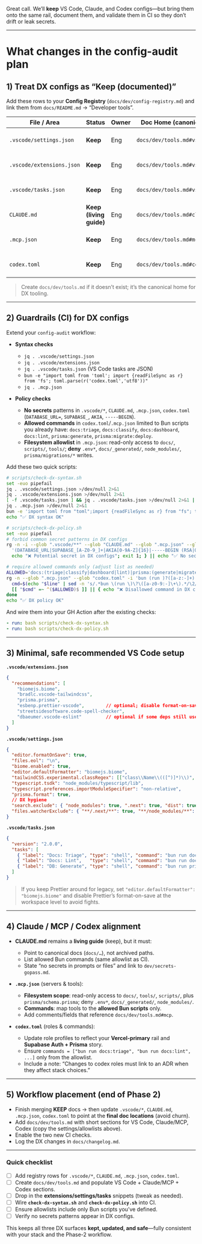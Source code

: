 Great call. We’ll **keep** VS Code, Claude, and Codex configs—but bring them onto the same rail, document them, and validate them in CI so they don’t drift or leak secrets.

---

# What changes in the config-audit plan

## 1) Treat DX configs as “Keep (documented)”

Add these rows to your **Config Registry** (`docs/dev/config-registry.md`) and link them from `docs/README.md` → “Developer tools”.

| File / Area               | Status                  | Owner | Doc Home (canonical)       | Notes                                                                 |
| ------------------------- | ----------------------- | ----- | -------------------------- | --------------------------------------------------------------------- |
| `.vscode/settings.json`   | **Keep**                | Eng   | `docs/dev/tools.md#vscode` | Workspace-only settings; no user-specific paths.                      |
| `.vscode/extensions.json` | **Keep**                | Eng   | `docs/dev/tools.md#vscode` | Recommended extensions list (see below).                              |
| `.vscode/tasks.json`      | **Keep**                | Eng   | `docs/dev/tools.md#vscode` | Use **Bun** tasks (`docs:triage`, `docs:lint`, etc.).                 |
| `CLAUDE.md`               | **Keep (living guide)** | Eng   | `docs/dev/tools.md#claude` | Process guide; no secrets. Link to MCP policy.                        |
| `.mcp.json`               | **Keep**                | Eng   | `docs/dev/tools.md#mcp`    | Server allowlist + filesystem sandbox (no secrets/`docs/_generated`). |
| `codex.toml`              | **Keep**                | Eng   | `docs/dev/tools.md#codex`  | Role profiles, allowed commands (Bun scripts only).                   |

> Create `docs/dev/tools.md` if it doesn’t exist; it’s the canonical home for DX tooling.

---

## 2) Guardrails (CI) for DX configs

Extend your `config-audit` workflow:

* **Syntax checks**

  * `jq . .vscode/settings.json`
  * `jq . .vscode/extensions.json`
  * `jq . .vscode/tasks.json` (VS Code tasks are JSON)
  * `bun -e "import toml from 'toml'; import {readFileSync as r} from 'fs'; toml.parse(r('codex.toml','utf8'))"`
  * `jq . .mcp.json`

* **Policy checks**

  * **No secrets** patterns in `.vscode/*`, `CLAUDE.md`, `.mcp.json`, `codex.toml` (`DATABASE_URL=`, `SUPABASE_`, `AKIA`, `-----BEGIN`).
  * **Allowed commands** in `codex.toml`/`.mcp.json` limited to Bun scripts you already have: `docs:triage`, `docs:classify`, `docs:dashboard`, `docs:lint`, `prisma:generate`, `prisma:migrate:deploy`.
  * **Filesystem allowlist** in `.mcp.json`: read-only access to `docs/`, `scripts/`, `tools/`; **deny** `.env*`, `docs/_generated/`, `node_modules/`, `prisma/migrations/*` writes.

Add these two quick scripts:

```bash
# scripts/check-dx-syntax.sh
set -euo pipefail
jq . .vscode/settings.json >/dev/null 2>&1
jq . .vscode/extensions.json >/dev/null 2>&1
[ -f .vscode/tasks.json ] && jq . .vscode/tasks.json >/dev/null 2>&1 || true
jq . .mcp.json >/dev/null 2>&1
bun -e 'import toml from "toml";import {readFileSync as r} from "fs"; toml.parse(r("codex.toml","utf8"))' >/dev/null 2>&1 || { echo "codex.toml invalid"; exit 1; }
echo "✅ DX syntax OK"
```

```bash
# scripts/check-dx-policy.sh
set -euo pipefail
# forbid common secret patterns in DX configs
rg -n -i --glob ".vscode/**" --glob "CLAUDE.md" --glob ".mcp.json" --glob "codex.toml" \
  '(DATABASE_URL|SUPABASE_[A-Z0-9_]+|AKIA[0-9A-Z]{16}|-----BEGIN (RSA|OPENSSH|PRIVATE KEY)-----)' && {
  echo "❌ Potential secret in DX configs"; exit 1; } || echo "✅ No secrets in DX configs"

# require allowed commands only (adjust list as needed)
ALLOWED='docs:(triage|classify|dashboard|lint)|prisma:(generate|migrate:deploy)'
rg -n --glob ".mcp.json" --glob "codex.toml" -i 'bun (run )?([a-z:-]+)' | awk '{print $0}' | while read -r line; do
  cmd=$(echo "$line" | sed -n 's/.*bun \(run \)\?\([a-z0-9:-]\+\).*/\2/p')
  [[ "$cmd" =~ ^($ALLOWED)$ ]] || { echo "❌ Disallowed command in DX config: $cmd"; exit 1; }
done
echo "✅ DX policy OK"
```

And wire them into your GH Action after the existing checks:

```yaml
- run: bash scripts/check-dx-syntax.sh
- run: bash scripts/check-dx-policy.sh
```

---

## 3) Minimal, safe **recommended** VS Code setup

**`.vscode/extensions.json`**

```json
{
  "recommendations": [
    "biomejs.biome",
    "bradlc.vscode-tailwindcss",
    "prisma.prisma",
    "esbenp.prettier-vscode",        // optional; disable format-on-save if using Biome
    "streetsidesoftware.code-spell-checker",
    "dbaeumer.vscode-eslint"         // optional if some deps still use ESLint
  ]
}
```

**`.vscode/settings.json`**

```json
{
  "editor.formatOnSave": true,
  "files.eol": "\n",
  "biome.enabled": true,
  "editor.defaultFormatter": "biomejs.biome",
  "tailwindCSS.experimental.classRegex": [["class\\Name\\(([^)]*)\\)", "[`'\"`]([^`'\"`]*)[`'\"`]"]],
  "typescript.tsdk": "node_modules/typescript/lib",
  "typescript.preferences.importModuleSpecifier": "non-relative",
  "prisma.format": true,
  // DX hygiene
  "search.exclude": { "node_modules": true, ".next": true, "dist": true, "docs/_generated": true },
  "files.watcherExclude": { "**/.next/**": true, "**/node_modules/**": true }
}
```

**`.vscode/tasks.json`**

```json
{
  "version": "2.0.0",
  "tasks": [
    { "label": "Docs: Triage", "type": "shell", "command": "bun run docs:triage", "problemMatcher": [] },
    { "label": "Docs: Lint",   "type": "shell", "command": "bun run docs:lint",   "problemMatcher": [] },
    { "label": "DB: Generate", "type": "shell", "command": "bun run prisma:generate", "problemMatcher": [] }
  ]
}
```

> If you keep Prettier around for legacy, set `"editor.defaultFormatter": "biomejs.biome"` and disable Prettier’s format-on-save at the workspace level to avoid fights.

---

## 4) Claude / MCP / Codex alignment

* **CLAUDE.md** remains a **living guide** (keep), but it must:

  * Point to canonical docs (`docs/…`), not archived paths.
  * List allowed Bun commands (same allowlist as CI).
  * State “no secrets in prompts or files” and link to `dev/secrets-gopass.md`.

* **`.mcp.json`** (servers & tools):

  * **Filesystem scope**: read-only access to `docs/`, `tools/`, `scripts/`, plus `prisma/schema.prisma`; deny `.env*`, `docs/_generated/`, `node_modules/`.
  * **Commands**: map tools to the **allowed Bun scripts** only.
  * Add comments/fields that reference `docs/dev/tools.md#mcp`.

* **`codex.toml`** (roles & commands):

  * Update role profiles to reflect your **Vercel-primary** rail and **Supabase Auth + Prisma** story.
  * Ensure `commands = ["bun run docs:triage", "bun run docs:lint", ...]` only from the allowlist.
  * Include a note: “Changes to codex roles must link to an ADR when they affect stack choices.”

---

## 5) Workflow placement (end of Phase 2)

* Finish merging **KEEP** docs → then update `.vscode/*`, `CLAUDE.md`, `.mcp.json`, `codex.toml` to point at the **final doc locations** (avoid churn).
* Add `docs/dev/tools.md` with short sections for VS Code, Claude/MCP, Codex (copy the settings/allowlists above).
* Enable the two new CI checks.
* Log the DX changes in `docs/changelog.md`.

---

### Quick checklist

* [ ] Add registry rows for `.vscode/*`, `CLAUDE.md`, `.mcp.json`, `codex.toml`.
* [ ] Create `docs/dev/tools.md` and populate VS Code + Claude/MCP + Codex sections.
* [ ] Drop in the **extensions/settings/tasks** snippets (tweak as needed).
* [ ] Wire **`check-dx-syntax.sh`** and **`check-dx-policy.sh`** into CI.
* [ ] Ensure allowlists include only Bun scripts you’ve defined.
* [ ] Verify no secrets patterns appear in DX configs.

This keeps all three DX surfaces **kept, updated, and safe**—fully consistent with your stack and the Phase-2 workflow.
